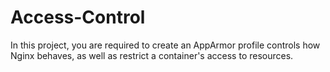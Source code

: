 # Access-Control
In this project, you are required to create an AppArmor profile controls how Nginx behaves, as well as restrict a container's access to resources. 
